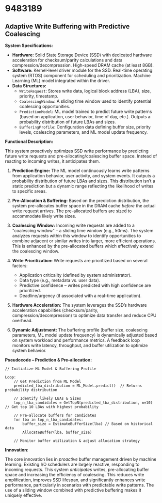 # 9483189

## Adaptive Write Buffering with Predictive Coalescing

**System Specifications:**

*   **Hardware:** Solid State Storage Device (SSD) with dedicated hardware acceleration for checksum/parity calculations and data compression/decompression. High-speed DRAM cache (at least 8GB).
*   **Software:** Kernel-level driver module for the SSD. Real-time operating system (RTOS) component for scheduling and prioritization. Machine Learning (ML) model integrated within the driver.
*   **Data Structures:**
    *   `WriteRequest`: Stores write data, logical block address (LBA), size, priority, timestamp.
    *   `CoalescingWindow`: A sliding time window used to identify potential coalescing opportunities.
    *   `PredictionModel`: ML model trained to predict future write patterns (based on application, user behavior, time of day, etc.). Outputs a probability distribution of future LBAs and sizes.
    *   `BufferingProfile`: Configuration data defining buffer size, priority levels, coalescing parameters, and ML model update frequency.

**Functional Description:**

This system proactively optimizes SSD write performance by predicting future write requests and pre-allocating/coalescing buffer space. Instead of reacting to incoming writes, it anticipates them.

1.  **Prediction Engine:** The ML model continuously learns write patterns from application behavior, user activity, and system events. It outputs a probability distribution of future LBAs and sizes. This distribution isn’t a static prediction but a dynamic range reflecting the likelihood of writes to specific areas.

2.  **Pre-Allocation & Buffering:** Based on the prediction distribution, the system pre-allocates buffer space in the DRAM cache *before* the actual write request arrives. The pre-allocated buffers are sized to accommodate likely write sizes.

3.  **Coalescing Window:** Incoming write requests are added to a "coalescing window" – a sliding time window (e.g., 50ms). The system analyzes requests within this window to identify opportunities to combine adjacent or similar writes into larger, more efficient operations. This is enhanced by the pre-allocated buffers which effectively extend the coalescing window.

4.  **Write Prioritization:** Write requests are prioritized based on several factors:
    *   Application criticality (defined by system administrator).
    *   Data type (e.g., metadata vs. user data).
    *   Predictive confidence – writes predicted with high confidence are prioritized.
    *   Deadline/urgency (if associated with a real-time application).

5.  **Hardware Acceleration:** The system leverages the SSD’s hardware acceleration capabilities (checksum/parity, compression/decompression) to optimize data transfer and reduce CPU overhead.

6.  **Dynamic Adjustment:** The buffering profile (buffer size, coalescing parameters, ML model update frequency) is dynamically adjusted based on system workload and performance metrics. A feedback loop monitors write latency, throughput, and buffer utilization to optimize system behavior.

**Pseudocode – Prediction & Pre-allocation:**

```
// Initialize ML Model & Buffering Profile

Loop:
    // Get Prediction from ML Model
    predicted_lba_distribution = ML_Model.predict()  // Returns probability distribution
    
    // Identify likely LBAs & Sizes
    top_n_lba_candidates = GetTopN(predicted_lba_distribution, n=10) // Get top 10 LBAs with highest probability
    
    // Pre-allocate buffers for candidates
    for lba in top_n_lba_candidates:
        buffer_size = EstimateBufferSize(lba) // Based on historical data
        AllocateBuffer(lba, buffer_size)
        
    // Monitor buffer utilization & adjust allocation strategy
```

**Innovation:**

The core innovation lies in *proactive* buffer management driven by machine learning. Existing I/O schedulers are largely reactive, responding to incoming requests. This system *anticipates* writes, pre-allocating buffer space and increasing the efficiency of coalescing. This reduces write amplification, improves SSD lifespan, and significantly enhances write performance, particularly in scenarios with predictable write patterns. The use of a sliding window combined with predictive buffering makes it uniquely effective.
